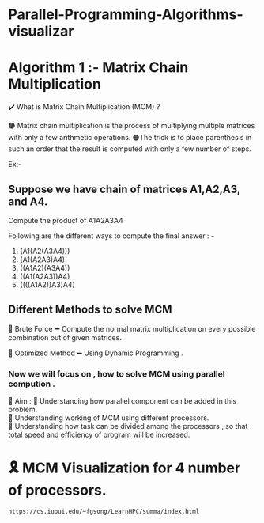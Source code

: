 # Parallel-Programming-Algorithms-visualizar

# Algorithm 1 :- Matrix Chain Multiplication


 ✔️ What is Matrix Chain Multiplication (MCM) ? 

   🟠 Matrix chain multiplication is the process of multiplying multiple matrices with only a few     arithmetic operations.
   🟠The trick is to place parenthesis in such an order that the result is computed with only a few number of steps.


   Ex:-
   ## Suppose we have chain of matrices A1,A2,A3, and A4.

   Compute the product of A1A2A3A4

   Following are the different ways to compute the final answer : -

   1) (A1(A2(A3A4)))
   2) (A1(A2A3)A4)
   3) ((A1A2)(A3A4))
   4) ((A1(A2A3))A4)
   5) ((((A1A2))A3)A4)


  ## Different Methods to solve MCM
   📌 Brute Force ➖ Compute the normal matrix multiplication on every possible combination out of given matrices.


    
   📌 Optimized Method ➖ Using Dynamic Programming . 




   ### Now we will focus on , how to solve MCM using parallel compution . 

   🔲 Aim : 
    📌 Understanding how parallel component can be added in this problem.
    <br>
    📌 Understanding working of MCM using different processors.
    <br>
    📌 Understanding how task can be divided among the processors , so that total speed and efficiency of program will be increased.




   # 🎗️ MCM Visualization for 4 number of processors.
    https://cs.iupui.edu/~fgsong/LearnHPC/summa/index.html





